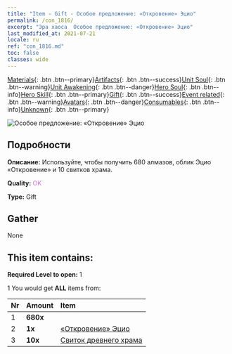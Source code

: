 ```yaml
---
title: "Item - Gift - Особое предложение: «Откровение» Эцио"
permalink: /con_1816/
excerpt: "Эра хаоса  Особое предложение: «Откровение» Эцио"
last_modified_at: 2021-07-21
locale: ru
ref: "con_1816.md"
toc: false
classes: wide
---
```

 [Materials](/ItemsRU/){: .btn .btn--primary}[Artifacts](/ItemsRU/Artifacts/){: .btn .btn--success}[Unit Soul](/ItemsRU/UnitSoul/){: .btn .btn--warning}[Unit Awakening](/ItemsRU/UnitAwakening/){: .btn .btn--danger}[Hero Soul](/ItemsRU/HeroSoul/){: .btn .btn--info}[Hero Skill](/ItemsRU/HeroSkill/){: .btn .btn--primary}[Gift](/ItemsRU/Gift/){: .btn .btn--success}[Event related](/ItemsRU/Events/){: .btn .btn--warning}[Avatars](/ItemsRU/Avatars/){: .btn .btn--danger}[Consumables](/ItemsRU/Consumables/){: .btn .btn--info}[Unknown](/ItemsRU/Unknown/){: .btn .btn--primary}

 ![Особое предложение: «Откровение» Эцио](/images/t/i_907438.png)

## Подробности
 **Описание:** Используйте, чтобы получить 680 алмазов, облик Эцио «Откровение» и 10 свитков храма.

 **Quality:** <span style="color: #DA70D6">OK</span>

 **Type:** Gift

## Gather

  None

## This item contains:

 **Required Level to open:** 1

 1 You would get **ALL** items  from:

  | Nr | Amount |     Item    |
  |:---|:-------|:------------|
  | 1 |  **680x** | <i class="fas fa-gem"/> |  | 
  | 2 |  **1x** | [«Откровение» Эцио](/ItemsRU/con_1081/) |  | 
  | 3 |  **10x** | [Свиток древнего храма](/ItemsRU/con_697/) |  | 
